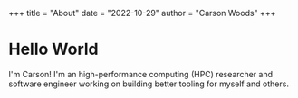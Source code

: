 +++
title = "About"
date = "2022-10-29"
author = "Carson Woods"
+++

# Hello World

I'm Carson!
I'm an high-performance computing (HPC) researcher and software engineer working on building better tooling for myself and others.
